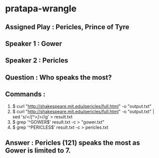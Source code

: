 # pratapa-wrangle

## Assigned Play : Pericles, Prince of Tyre

## Speaker 1 : Gower

## Speaker 2 : Pericles

## Question : Who speaks the most?

## Commands :

1. $ curl "http://shakespeare.mit.edu/pericles/full.html" -o "output.txt"
2. $ curl "http://shakespeare.mit.edu/pericles/full.html" -o "output.txt" | sed 's/<\/*[^>]*>//g' > result.txt
3. $ grep '^GOWER$' result.txt -c > "gower.txt"
4. $ grep '^PERICLES$' result.txt -c > pericles.txt

## Answer : Pericles (121) speaks the most as Gower is limited to 7.
